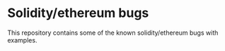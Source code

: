 # Solidity/ethereum bugs

This repository contains some of the known solidity/ethereum bugs with examples.